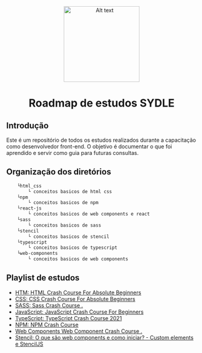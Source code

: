 <div align="center">
  <img src="https://upload.wikimedia.org/wikipedia/commons/e/eb/SYDLE_logo.png" alt="Alt text" width="200" height="200">
</div>

<h1 align="center">Roadmap de estudos SYDLE</h1>

## Introdução
Este é um repositório de todos os estudos realizados durante a capacitação como desenvolvedor front-end. O objetivo é documentar o que foi aprendido e servir como guia para futuras consultas.

## Organização dos diretórios 
```bash
    └html_css
        └ conceitos basicos de html css
    └npm
        └ conceitos basicos de npm
    └react-js
        └ conceitos basicos de web components e react
    └sass
        └ conceitos basicos de sass
    └stencil
        └ conceitos basicos de stencil
    └typescript
        └ conceitos basicos de typescript
    └web-components
        └ conceitos basicos de web components
```

## Playlist de estudos
- [HTM: HTML Crash Course For Absolute Beginners](https://www.youtube.com/watch?v=UB1O30fR-EE)
- [CSS: CSS Crash Course For Absolute Beginners](https://www.youtube.com/watch?v=yfoY53QXEnI)
- [SASS: Sass Crash Course .](https://www.youtube.com/watch?v=nu5mdN2JIwM)
- [JavaScript: JavaScript Crash Course For Beginners](https://www.youtube.com/watch?v=hdI2bqOjy3c)
- [TypeScript: TypeScript Crash Course 2021](https://www.youtube.com/watch?v=BCg4U1FzODs)
- [NPM:  NPM Crash Course](https://www.youtube.com/watch?v=jHDhaSSKmB0)
- [Web Components Web Component Crash Course .](https://www.youtube.com/watch?v=PCWaFLy3VUo)
- [Stencil: O que são web components e como iniciar? - Custom elements e StencilJS](https://www.youtube.com/watch?v=ikmQpalJV0w)